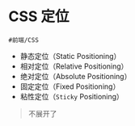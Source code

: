 
# CSS 定位


`#前端/CSS`  

- 静态定位（Static Positioning）
- 相对定位（Relative Positioning）
- 绝对定位（Absolute Positioning）
- 固定定位（Fixed Positioning）
- 粘性定位（`Sticky` Positioning）

> 不展开了

